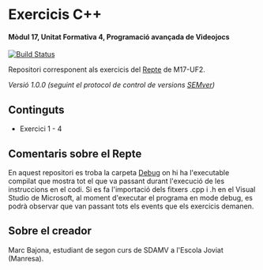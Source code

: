 # Exercicis C++ 
#### Mòdul 17, Unitat Formativa 4, Programació avançada de Videojocs

[![Build Status](https://api.travis-ci.org/mabamo1/M17-UF2-Repte3.svg?branch=master)](https://github.com/mabamo1/M17-UF4-ExercicisCPP)

Repositori corresponent als exercicis del [Repte] de M17-UF2.

*Versió 1.0.0 (seguint el protocol de control de versions [SEMver](https://semver.org/lang/ca/))*

## Continguts
* Exercici 1 - 4

## Comentaris sobre el Repte
En aquest repositori es troba la carpeta [Debug] on hi ha l'executable compilat que mostra tot el que va passant durant l'execució de les instruccions en el codi.
Si es fa l'importació dels fitxers .cpp i .h en el Visual Studio de Microsoft, al moment d'executar el programa en mode debug, es podrà observar que van passant tots els events que els exercicis demanen.

## Sobre el creador
Marc Bajona, estudiant de segon curs de SDAMV a l'Escola Joviat (Manresa).

<!-- Això són els enllaços als respectus llocs que estàn assenyalats en el README.
     Aquest codi NO és visible. -->

[Repte]: <https://github.com/mabamo1/M17-UF4-ExercicisCPP/blob/master/RepteC%2B%2B.pdf>
[Debug]: <https://github.com/mabamo1/M17-UF4-ExercicisCPP/tree/master/Debug>
